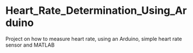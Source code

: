 # Heart_Rate_Determination_Using_Arduino
Project on how to measure heart rate, using an Arduino, simple heart rate sensor and MATLAB
